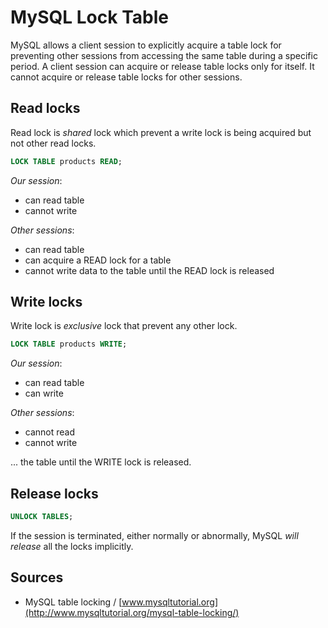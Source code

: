 # MySQL Lock Table

MySQL allows a client session to explicitly acquire a table lock for preventing other sessions from accessing 
the same table during a specific period. 
A client session can acquire or release table locks only for itself. 
It cannot acquire or release table locks for other sessions.

## Read locks

Read lock is *shared* lock which prevent a write lock is being acquired but not other read locks.

```sql
LOCK TABLE products READ;
```

*Our session*:

- can read table
- cannot write

*Other sessions*:

- can read table
- can acquire a READ lock for a table
- cannot write data to the table until the READ lock is released

## Write locks

Write lock is *exclusive* lock that prevent any other lock.

```sql
LOCK TABLE products WRITE;
```

*Our session*:

- can read table
- can write

*Other sessions*:

- cannot read
- cannot write

... the table until the WRITE lock is released.

## Release locks

```sql
UNLOCK TABLES;
```

If the session is terminated, either normally or abnormally, MySQL *will release* all the locks implicitly.

## Sources

- MySQL table locking / [www.mysqltutorial.org](http://www.mysqltutorial.org/mysql-table-locking/)

